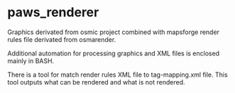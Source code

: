 # paws_renderer

Graphics derivated from osmic project combined with mapsforge render rules file derivated from osmarender.

Additional automation for processing graphics and XML files is enclosed mainly in BASH.

There is a tool for match render rules XML file to tag-mapping.xml file. This tool outputs what can be rendered and what is not rendered.
